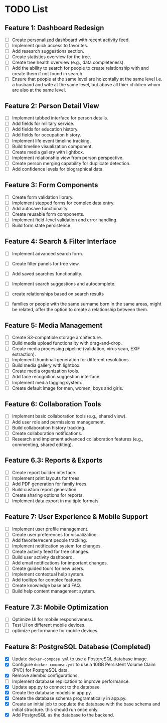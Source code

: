 # TODO List

## Feature 1: Dashboard Redesign
-   [ ] Create personalized dashboard with recent activity feed. <!-- Partially done: basic structure in place, but not the dynamic parts -->
-   [ ] Implement quick access to favorites. <!-- Partially done: basic structure in place, but not the dynamic parts -->
-   [ ] Add research suggestions section. <!-- Partially done: basic structure in place, but not the dynamic parts -->
-   [ ] Create statistics overview for the tree. <!-- Partially done: basic structure in place, but not the dynamic parts -->
-   [ ] Create tree health overview (e.g., data completeness). <!-- Partially done: basic structure in place, but not the dynamic parts -->
-   [ ] Add the ability to search for people to create relationship with and create them if not found in search. <!-- Partially done: search bar in place, but not the dynamic parts -->
-   [ ] Ensure that people at the same level are hoizontally at the same level i.e. a husband and wife at the same level, but above all thier children whom are also at the same level. <!-- Partially done: structure in place, but not the dynamic parts -->

## Feature 2: Person Detail View

-   [ ] Implement tabbed interface for person details.
-   [ ] Add fields for military service.
-   [ ] Add fields for education history.
-   [ ] Add fields for occupation history.
-   [ ] Implement life event timeline tracking.
-   [ ] Build timeline visualization component.
-   [ ] Create media gallery with lightbox.
-   [ ] Implement relationship view from person perspective.
-   [ ] Create person merging capability for duplicate detection.
-   [ ] Add confidence levels for biographical data.

## Feature 3: Form Components

-   [ ] Create form validation library.
-   [ ] Implement stepped forms for complex data entry.
-   [ ] Add autosave functionality.
-   [ ] Create reusable form components.
-   [ ] Implement field-level validation and error handling.
-   [ ] Build form state persistence.

## Feature 4: Search & Filter Interface

-   [ ] Implement advanced search form.
-   [ ] Create filter panels for tree view.
-   [ ] Add saved searches functionality.
-   [ ] Implement search suggestions and autocomplete.
-   [ ] create relationships based on search results
-   [ ] families or people with the same surname born in the same areas, might be related, offer the option to create a relationship between them.


## Feature 5: Media Management

-   [ ] Create S3-compatible storage architecture.
-   [ ] Build media upload functionality with drag-and-drop.
-   [ ] Create media processing pipeline (validation, virus scan, EXIF extraction).
-   [ ] Implement thumbnail generation for different resolutions.
-   [ ] Build media gallery with lightbox.
-   [ ] Create media organization tools.
-   [ ] Add face recognition suggestion interface.
-   [ ] Implement media tagging system.
-   [ ] Create default image for men, women, boys and girls.

## Feature 6: Collaboration Tools

-   [ ] Implement basic collaboration tools (e.g., shared view).
-   [ ] Add user role and permissions management.
-   [ ] Build collaboration history tracking.
-   [ ] Create collaboration notifications.
-   [ ] Research and implement advanced collaboration features (e.g., commenting, shared editing).

## Feature 6.3: Reports & Exports

-   [ ] Create report builder interface.
-   [ ] Implement print layouts for trees.
-   [ ] Add PDF generation for family trees.
-   [ ] Build custom report generation.
-   [ ] Create sharing options for reports.
-   [ ] Implement data export in multiple formats.

## Feature 7: User Experience & Mobile Support

-   [ ] Implement user profile management.
-   [ ] Create user preferences for visualization.
-   [ ] Add favorite/recent people tracking.
-   [ ] Implement notification system for changes.
-   [ ] Create activity feed for tree changes.
-   [ ] Build user activity dashboard.
-   [ ] Add email notifications for important changes.
-   [ ] Create guided tours for new users.
-   [ ] Implement contextual help system.
-   [ ] Add tooltips for complex features.
-   [ ] Create knowledge base and FAQ.
-   [ ] Build help content management system.

## Feature 7.3: Mobile Optimization
- [ ] Optimize UI for mobile responsiveness.
- [ ] Test UI on different mobile devices.
- [ ] optimize performance for mobile devices.

## Feature 8: PostgreSQL Database (Completed)

-   [x] Update `docker-compose.yml` to use a PostgreSQL database image.
-   [x] Configure `docker-compose.yml` to use a 10GB Persistent Volume Claim (PVC) for PostgreSQL data.
-   [x] Remove alembic configurations.
-   [ ] Implement database replication to improve performance.
-   [x] Update app.py to connect to the database.
-   [x] Create the database models in app.py.
-   [x] Create the database schema programatically in app.py.
-   [x] Create an initial job to populate the database with the base schema and initial structure. this should run once only.
- [x] Add PostgreSQL as the database to the backend.
